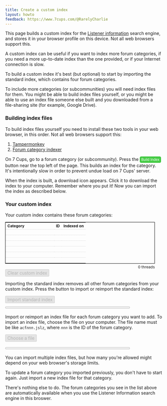 ```yaml
---
title: Create a custom index
layout: howto
feedback: https://www.7cups.com/@RarelyCharlie
---
```

<script src="https://cdnjs.cloudflare.com/ajax/libs/elasticlunr/0.9.6/elasticlunr.min.js"></script>
<script src="https://cdnjs.cloudflare.com/ajax/libs/lz-string/1.4.4/lz-string.min.js"></script>
<script src="https://cdn.jsdelivr.net/npm/idb-keyval@3/dist/idb-keyval-iife.min.js"></script>
<style>
@import url(https://cdnjs.cloudflare.com/ajax/libs/font-awesome/4.7.0/css/font-awesome.min.css);
#catlist {border: 1px solid #000; min-height: 6em; width: 40em; margin: 0 0 .5ex 0; font-size: 12px;}
#catlist tr {height: 18px;}
#catlist th, #catlist td {border-bottom: 1px dotted #ccc; text-align: right;}
#catlist th:first-child, #catlist td:first-child {text-align: left; min-width: 12em;}
#threadcount {font-size: 12px; width: 40em; text-align: right; margin: 0;}
button, #file {font-size: 14px; font-family: inherit; display: block; margin: 0 0 1ex 0; background: #6fc; border: 1px solid #4da;
  border-radius: 2px; padding: 2px 6px; cursor: pointer;}
button:hover, #file:hover {background: #4da;}
button:disabled, #file[disabled] {background: #e4e4e4; color: #b4b4b4; border-color: #ccc; cursor: default;}
button:disabled:hover, #file:hover {background: #cec;}
#file {display: inline-block;}
progress {display: block; width: 400px; margin-top: -1ex;}
#nodb {color: #a00; font-weight: bold; letter-spacing: .5px;}
</style>

This page builds a custom index for the [Listener information](/guide/listenerinfo) search engine, and stores it in your browser profile on this device. Not all web browsers support this.

<p id="nodb" hidden>This browser does not support custom index.</p>

A custom index can be useful if you want to index more forum categories, if you need a more up-to-date index than the one provided, or if your Internet connection is slow.

To build a custom index it's best (but optional) to start by importing the standard index, which contains four forum categories.

To include more categories (or subcommunities) you will need index files for them. You might be able to build index files yourself, or you might be able to use an index file someone else built and you downloaded from a file-sharing site (for example, Google Drive).

### Building index files
To build index files yourself you need to install these two tools in your web browser, in this order. Not all web browsers support this:

1. [Tampermonkey](https://www.tampermonkey.net/)
2. [Forum category indexer](https://greasyfork.org/en/scripts/410169-7-cups-forum-category-indexer)

On 7 Cups, go to a forum category (or subcommunity). Press the
<span style="display: inline-block; padding: 2px 4px; color: #fff; background: #4c4; border: 1px solid #3b3; border-radius: 4px; font-size: 80%;">Build Index</span>
button near the top left of the page. This builds an index for the category. It's intentionally slow in order to prevent undue load on 7 Cups' server.

When the index is built, a download icon <i style="color: blue;" class="fa fa-download"></i> appears. Click it to download the index to your computer. Remember where you put it! Now you can import the index as described below.

### Your custom index

Your custom index contains these forum categories: &nbsp; <i id="initspin"></i>

<table id="catlist"><tbody>
<tr><th>Category</th><th>ID</th><th>Indexed on</th></tr>
<tr><td></td><td></td><td></td></tr>
<tr><td></td><td></td><td></td></tr>
<tr><td></td><td></td><td></td></tr>
<tr><td></td><td></td><td></td></tr>
<tr><td></td><td></td><td></td></tr>
<tr><td></td><td></td><td></td></tr>
</tbody></table>
<p id="threadcount">0 threads</p>
<button id="clearcustom" disabled onclick="clearcustom()">Clear custom index</button>

Importing the standard index removes all other forum categories from your custom index. Press the button to import or reimport the standard index:

<p><button id="importstandard" disabled onclick="importstandard()">Import standard index</button></p> 
<progress id="standardprogress" value="0" max="1"></progress>

Import or reimport an index file for each forum category you want to add.  To import an index file, choose the file on your computer. The file name must be like <code>acf<i>nnn</i>.jslz</code>, where <code><i>nnn</i></code> is the ID of the forum category.

<p><label id="file" disabled><input id="filechosen" type="file" accept=".jslz" hidden onchange="filechosen(this)">Choose a file</label> <span id="filename"></span></p>
<progress id="importprogress" value="0" max="1"></progress>

You can import multiple index files, but how many you're allowed might depend on your web browser's storage limits.

To update a forum category you imported previously, you don't have to start again. Just import a new index file for that category.

There's nothing else to do. The forum categories you see in the list above are automatically available when you use the Listener Information search engine in this broswer.


<script>
UI = {}
document.querySelectorAll('[id]').forEach(e => UI[e.id] = e)

acfi = {
	author: {},
	corpus: {},
	forum: {},
	index: null // idx.toJSON()
	}
idx = elasticlunr(function () {
	this.addField('head')
	this.addField('body')
	this.setRef('id')
	this.saveDocument(false)
	})

ixinit = async () => {
	var k = await idbKeyval.keys()
	if (k.includes('acfi')) {
		UI.initspin.className = 'fa fa-spinner fa-spin'
		acfi = await idbKeyval.get('acfi')
		idx = elasticlunr.Index.load(acfi.index)
		UI.initspin.className = ''
		for (let id in acfi.cat) showcat(id, acfi.cat[id])
		}
	UI.importstandard.disabled = false, UI.file.removeAttribute('disabled')
	}
ixinit()

catlist = {}
showcat = (id, cat) => {
	var ok = false,
		date = (new Date(parseInt(cat.match(/\d+$/)[0]))).toDateString(),
		tbody = UI.catlist.firstChild

	catlist[id] = cat
	var cc = Object.keys(catlist).map(k => k.padStart(4, 0) + ' ' + catlist[k])
	cc.sort()

	var body = '<tr><th>Category</th><th>ID</th><th>Indexed on</th></tr>'
	for (let c of cc) {
		let id = parseInt(c),
			name = c.replace(/^\d+|\d+$/g, '').trim(),
			date = (new Date(parseInt(c.match(/\d+$/)[0]))).toDateString()
		body += '<tr><td>' + name + '</td><td>' + id + '</td><td>' + date + '</td></tr>'
		}
	if (cc.length < 6) body += '<tr><td></td><td></td><td></td></tr>'.repeat(6 - cc.length)
	tbody.innerHTML = body

	UI.threadcount.textContent = acfi? Object.keys(acfi.corpus).length.toLocaleString() + ' threads' : '0 threads'

	UI.clearcustom.disabled = false
	}

importstandard = async () => {
	UI.importstandard.disabled = true
	var prog = UI.standardprogress
	prog.max = 40, prog.value = 0
	var r = await fetch('https://rarelycharlie.github.io/assets/info/acfi.jslz')
	r = await r.text()
	acfi = JSON.parse(LZString.decompressFromEncodedURIComponent(r))
	idx = elasticlunr.Index.load(acfi.index)
	prog.value = 3

	var cc = '0123456789abcdefghijklmnopqrstuvwxyz'.split('')
	for (let c of cc) {
		r = await fetch('https://rarelycharlie.github.io/assets/info/i_' + c + '.jslz')
		r = await r.text()
		r = JSON.parse(LZString.decompressFromEncodedURIComponent(r))
		{++prog.value}
		acfi.index.index.head.root[c] = r.head
		acfi.index.index.body.root[c] = r.body
		}

	acfi.cat = {
		38: 'Listener Community Center ' + acfi.on,
		100: 'Site Updates ' + acfi.on,
		149: 'Listener Learning & Journey ' + acfi.on,
		181: 'Safety & Knowledge at 7 Cups ' + acfi.on,
		}

	await idbKeyval.set('acfi', acfi)
	prog.value = 40

	catlist = {}
	for (let id in acfi.cat) showcat(id, acfi.cat[id])
	}

clearcustom = async () => {
	acfi = {}
	catlist = {}
	await idbKeyval.del('acfi')
	UI.catlist.firstChild.innerHTML = '<tr><th>Category</th><th>ID</th><th>Date</th></tr>' 
	  + '<tr><td></td><td></td><td></td></tr>'.repeat(6)
	UI.threadcount.textContent = '0 threads'
	UI.importstandard.disabled = false
	UI.standardprogress.value = 0
	}

filechosen = input => {
	UI.importprogress.value = 0
	var f = '', path = input.value
	if (path.startsWith('C:\\fakepath\\')) f = path.substring(12)
	else {
		let x = path.lastIndexOf('/')
		if (x < 0) x = path.lastIndexOf('\\')
		f = path.substring(0, x+1)
		}
	if (!/^acf\d+\.jslz$/.test(f)) f = ''
	input.parentNode.nextElementSibling.textContent = f
	if (f) importcat()		
	}

importcat = async () => {
	var prog = UI.importprogress
	prog.removeAttribute('value')
	var r = await UI.filechosen.files[0].text()
	r = JSON.parse(LZString.decompressFromEncodedURIComponent(r))
	prog.max = Math.ceil(r.threads * 1.05), prog.value = 0
	
	for (let a in r.author) acfi.author[a] = r.author[a]
	for (let t in r.corpus) acfi.corpus[t] = r.corpus[t]
	for (let f in r.forum) acfi.forum[f] = r.forum[f]
    for (let t in r.corpus) {
    	n = 0
    	r.corpus[t].head = r.corpus[t].head.replace(/_/g, '-')
    	r.corpus[t].body = r.corpus[t].body.replace(/_/g, '-')
    	try {
    		idx.addDoc(r.corpus[t])
    		} catch (e) {console.log('>>> addDoc: ' + t + ' ' + e)}
    	++prog.value
    	if (++n % 100 == 0) await new Promise(i => setTimeout(i, 0))
    	}
    acfi.index = idx.toJSON()
    acfi.cat[r.id] = r.cat + ' ' + r.on
    await idbKeyval.set('acfi', acfi)
    prog.value = prog.max

	showcat(r.id, r.cat + ' ' + r.on)
	}
</script>
